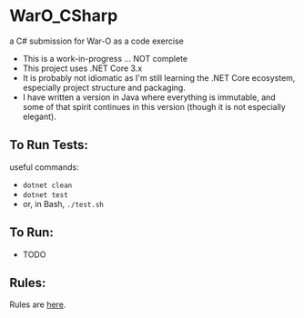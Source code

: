 
WarO_CSharp
=========

a C# submission for War-O as a code exercise

* This is a work-in-progress ... NOT complete
* This project uses .NET Core 3.x
* It is probably not idiomatic as I'm still learning the .NET Core ecosystem, especially project structure and packaging.
* I have written a version in Java where everything is immutable, and some of that spirit continues in this version (though it is not especially elegant).

To Run Tests:
---------

useful commands:

* `dotnet clean`
* `dotnet test`
* or, in Bash, `./test.sh`

To Run:
---------

* TODO

Rules:
---------

Rules are [here](Rules.md).
